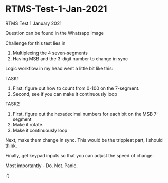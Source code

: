 # RTMS-Test-1-Jan-2021
RTMS Test 1 January 2021

Question can be found in the Whatsapp Image

Challenge for this test lies in

1. Multiplexing the 4 seven-segments
2. Having MSB and the 3-digit number to change in sync

Logic workflow in my head went a little bit like this:

TASK1
1. First, figure out how to count from 0-100 on the 7-segment.
2. Second, see if you can make it continuously loop

TASK2
1. First, figure out the hexadecimal numbers for each bit on the MSB 7-segment
2. Make it rotate.
3. Make it continuously loop

Next, make them change in sync. This would be the trippiest part, I should think.

Finally, get keypad inputs so that you can adjust the speed of change.

Most importantly - 
Do. Not. Panic.

:')
